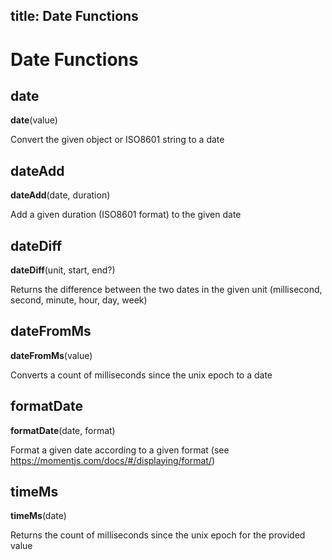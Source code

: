 title: Date Functions
---

# Date Functions

## date

**date**(value)

Convert the given object or ISO8601 string to a date

## dateAdd

**dateAdd**(date, duration)

Add a given duration (ISO8601 format) to the given date

## dateDiff

**dateDiff**(unit, start, end?)

Returns the difference between the two dates in the given unit (millisecond, second, minute, hour, day, week)

## dateFromMs

**dateFromMs**(value)

Converts a count of milliseconds since the unix epoch to a date

## formatDate

**formatDate**(date, format)

Format a given date according to a given format (see https://momentjs.com/docs/#/displaying/format/)

## timeMs

**timeMs**(date)

Returns the count of milliseconds since the unix epoch for the provided value

